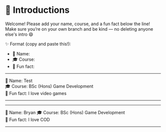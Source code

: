 # 👋 Introductions

Welcome! Please add your name, course, and a fun fact below the line!  
Make sure you’re on your own branch and be kind — no deleting anyone else's intro 😄  

✨ Format (copy and paste this!):
- 🧑 Name:  
- 🎓 Course:  
- 💬 Fun fact:  

---

🧑 Name: Test  
🎓 Course: BSc (Hons) Game Development  
💬 Fun fact: I love video games  

---
---

🧑 Name: Bryan 
🎓 Course: BSc (Hons) Game Development  
💬 Fun fact: I love COD 

---
